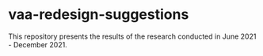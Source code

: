 # vaa-redesign-suggestions
This repository presents the results of the research conducted in June 2021 - December 2021.
